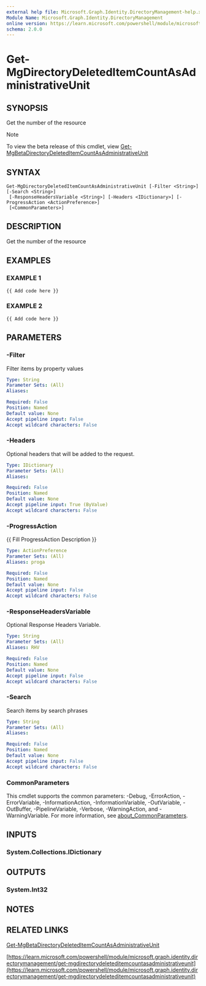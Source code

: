 ```yaml
---
external help file: Microsoft.Graph.Identity.DirectoryManagement-help.xml
Module Name: Microsoft.Graph.Identity.DirectoryManagement
online version: https://learn.microsoft.com/powershell/module/microsoft.graph.identity.directorymanagement/get-mgdirectorydeleteditemcountasadministrativeunit
schema: 2.0.0
---
```


# Get-MgDirectoryDeletedItemCountAsAdministrativeUnit

## SYNOPSIS
Get the number of the resource

> [!NOTE]
> To view the beta release of this cmdlet, view [Get-MgBetaDirectoryDeletedItemCountAsAdministrativeUnit](/powershell/module/Microsoft.Graph.Beta.Identity.DirectoryManagement/Get-MgBetaDirectoryDeletedItemCountAsAdministrativeUnit?view=graph-powershell-beta)

## SYNTAX

```
Get-MgDirectoryDeletedItemCountAsAdministrativeUnit [-Filter <String>] [-Search <String>]
 [-ResponseHeadersVariable <String>] [-Headers <IDictionary>] [-ProgressAction <ActionPreference>]
 [<CommonParameters>]
```

## DESCRIPTION
Get the number of the resource

## EXAMPLES

### EXAMPLE 1
```
{{ Add code here }}
```

### EXAMPLE 2
```
{{ Add code here }}
```

## PARAMETERS

### -Filter
Filter items by property values

```yaml
Type: String
Parameter Sets: (All)
Aliases:

Required: False
Position: Named
Default value: None
Accept pipeline input: False
Accept wildcard characters: False
```

### -Headers
Optional headers that will be added to the request.

```yaml
Type: IDictionary
Parameter Sets: (All)
Aliases:

Required: False
Position: Named
Default value: None
Accept pipeline input: True (ByValue)
Accept wildcard characters: False
```

### -ProgressAction
{{ Fill ProgressAction Description }}

```yaml
Type: ActionPreference
Parameter Sets: (All)
Aliases: proga

Required: False
Position: Named
Default value: None
Accept pipeline input: False
Accept wildcard characters: False
```

### -ResponseHeadersVariable
Optional Response Headers Variable.

```yaml
Type: String
Parameter Sets: (All)
Aliases: RHV

Required: False
Position: Named
Default value: None
Accept pipeline input: False
Accept wildcard characters: False
```

### -Search
Search items by search phrases

```yaml
Type: String
Parameter Sets: (All)
Aliases:

Required: False
Position: Named
Default value: None
Accept pipeline input: False
Accept wildcard characters: False
```

### CommonParameters
This cmdlet supports the common parameters: -Debug, -ErrorAction, -ErrorVariable, -InformationAction, -InformationVariable, -OutVariable, -OutBuffer, -PipelineVariable, -Verbose, -WarningAction, and -WarningVariable. For more information, see [about_CommonParameters](http://go.microsoft.com/fwlink/?LinkID=113216).

## INPUTS

### System.Collections.IDictionary
## OUTPUTS

### System.Int32
## NOTES

## RELATED LINKS
[Get-MgBetaDirectoryDeletedItemCountAsAdministrativeUnit](/powershell/module/Microsoft.Graph.Beta.Identity.DirectoryManagement/Get-MgBetaDirectoryDeletedItemCountAsAdministrativeUnit?view=graph-powershell-beta)

[https://learn.microsoft.com/powershell/module/microsoft.graph.identity.directorymanagement/get-mgdirectorydeleteditemcountasadministrativeunit](https://learn.microsoft.com/powershell/module/microsoft.graph.identity.directorymanagement/get-mgdirectorydeleteditemcountasadministrativeunit)




